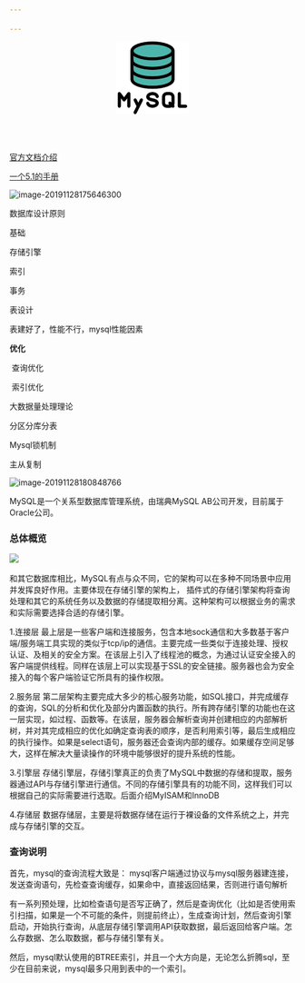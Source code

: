 ```yaml
---

---
```


<div align="center">

![img](../_images/mysql/mysql.png)

</div>

<br>

<br>

[官方文档介绍]( https://dev.mysql.com/doc/refman/5.7/en/ )



[一个5.1的手册](  http://shouce.jb51.net/mysql/  )



![image-20191128175646300](C:\Users\jiahaixin\AppData\Roaming\Typora\typora-user-images\image-20191128175646300.png)



数据库设计原则

基础

存储引擎

索引

事务

表设计

表建好了，性能不行，mysql性能因素

**优化**

​	查询优化

​	索引优化

大数据量处理理论

分区分库分表

Mysql锁机制

主从复制



![image-20191128180848766](C:\Users\jiahaixin\AppData\Roaming\Typora\typora-user-images\image-20191128180848766.png)









MySQL是一个关系型数据库管理系统，由瑞典MySQL AB公司开发，目前属于Oracle公司。





### 总体概览

![](https://images2018.cnblogs.com/blog/1411859/201806/1411859-20180617124155105-273948974.png)

  和其它数据库相比，MySQL有点与众不同，它的架构可以在多种不同场景中应用并发挥良好作用。主要体现在存储引擎的架构上，
插件式的存储引擎架构将查询处理和其它的系统任务以及数据的存储提取相分离。这种架构可以根据业务的需求和实际需要选择合适的存储引擎。




1.连接层
 最上层是一些客户端和连接服务，包含本地sock通信和大多数基于客户端/服务端工具实现的类似于tcp/ip的通信。主要完成一些类似于连接处理、授权认证、及相关的安全方案。在该层上引入了线程池的概念，为通过认证安全接入的客户端提供线程。同样在该层上可以实现基于SSL的安全链接。服务器也会为安全接入的每个客户端验证它所具有的操作权限。

2.服务层
  第二层架构主要完成大多少的核心服务功能，如SQL接口，并完成缓存的查询，SQL的分析和优化及部分内置函数的执行。所有跨存储引擎的功能也在这一层实现，如过程、函数等。在该层，服务器会解析查询并创建相应的内部解析树，并对其完成相应的优化如确定查询表的顺序，是否利用索引等，最后生成相应的执行操作。如果是select语句，服务器还会查询内部的缓存。如果缓存空间足够大，这样在解决大量读操作的环境中能够很好的提升系统的性能。

3.引擎层
  存储引擎层，存储引擎真正的负责了MySQL中数据的存储和提取，服务器通过API与存储引擎进行通信。不同的存储引擎具有的功能不同，这样我们可以根据自己的实际需要进行选取。后面介绍MyISAM和InnoDB

4.存储层
  数据存储层，主要是将数据存储在运行于裸设备的文件系统之上，并完成与存储引擎的交互。





### 查询说明

首先，mysql的查询流程大致是：
mysql客户端通过协议与mysql服务器建连接，发送查询语句，先检查查询缓存，如果命中，直接返回结果，否则进行语句解析

有一系列预处理，比如检查语句是否写正确了，然后是查询优化（比如是否使用索引扫描，如果是一个不可能的条件，则提前终止），生成查询计划，然后查询引擎启动，开始执行查询，从底层存储引擎调用API获取数据，最后返回给客户端。怎么存数据、怎么取数据，都与存储引擎有关。

然后，mysql默认使用的BTREE索引，并且一个大方向是，无论怎么折腾sql，至少在目前来说，mysql最多只用到表中的一个索引。







 









